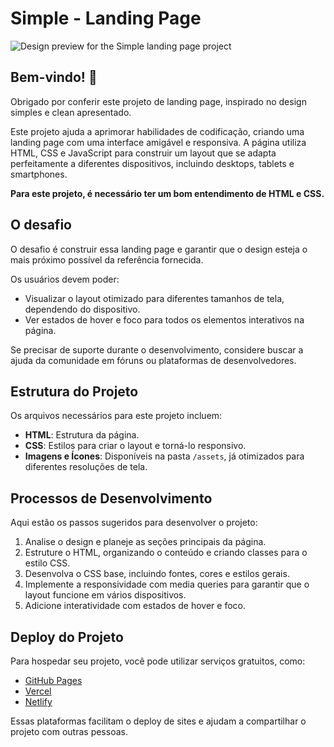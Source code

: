 # Simple - Landing Page

![Design preview for the Simple landing page project](./preview.jpg)

## Bem-vindo! 👋

Obrigado por conferir este projeto de landing page, inspirado no design simples e clean apresentado.

Este projeto ajuda a aprimorar habilidades de codificação, criando uma landing page com uma interface amigável e responsiva. A página utiliza HTML, CSS e JavaScript para construir um layout que se adapta perfeitamente a diferentes dispositivos, incluindo desktops, tablets e smartphones.

**Para este projeto, é necessário ter um bom entendimento de HTML e CSS.**

## O desafio

O desafio é construir essa landing page e garantir que o design esteja o mais próximo possível da referência fornecida.

Os usuários devem poder:

- Visualizar o layout otimizado para diferentes tamanhos de tela, dependendo do dispositivo.
- Ver estados de hover e foco para todos os elementos interativos na página.

Se precisar de suporte durante o desenvolvimento, considere buscar a ajuda da comunidade em fóruns ou plataformas de desenvolvedores.

## Estrutura do Projeto

Os arquivos necessários para este projeto incluem:

- **HTML**: Estrutura da página.
- **CSS**: Estilos para criar o layout e torná-lo responsivo.
- **Imagens e Ícones**: Disponíveis na pasta `/assets`, já otimizados para diferentes resoluções de tela.

## Processos de Desenvolvimento

Aqui estão os passos sugeridos para desenvolver o projeto:

1. Analise o design e planeje as seções principais da página.
2. Estruture o HTML, organizando o conteúdo e criando classes para o estilo CSS.
3. Desenvolva o CSS base, incluindo fontes, cores e estilos gerais.
4. Implemente a responsividade com media queries para garantir que o layout funcione em vários dispositivos.
5. Adicione interatividade com estados de hover e foco.

## Deploy do Projeto

Para hospedar seu projeto, você pode utilizar serviços gratuitos, como:

- [GitHub Pages](https://pages.github.com/)
- [Vercel](https://vercel.com/)
- [Netlify](https://www.netlify.com/)

Essas plataformas facilitam o deploy de sites e ajudam a compartilhar o projeto com outras pessoas.
